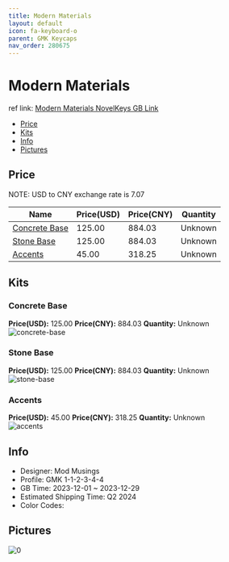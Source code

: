 ```yaml
---
title: Modern Materials 
layout: default
icon: fa-keyboard-o
parent: GMK Keycaps
nav_order: 280675
---
```


# Modern Materials 

ref link: [Modern Materials NovelKeys GB Link]()

* [Price](#price)
* [Kits](#kits)
* [Info](#info)
* [Pictures](#pictures)

## Price

NOTE: USD to CNY exchange rate is 7.07

| Name          | Price(USD)   |  Price(CNY) | Quantity |
| ------------- | ------------ |  ---------- | -------- |
|[Concrete Base](#concrete-base)|125.00|884.03|Unknown|
|[Stone Base](#stone-base)|125.00|884.03|Unknown|
|[Accents](#accents)|45.00|318.25|Unknown|


## Kits
### Concrete Base  
**Price(USD):** 125.00	**Price(CNY):** 884.03	**Quantity:** Unknown  
<img src="{{ 'assets/images/gmk-keycaps/Modern-Materials/kits_pics/concrete-base.png' | relative_url }}" alt="concrete-base" class="image featured">

### Stone Base  
**Price(USD):** 125.00	**Price(CNY):** 884.03	**Quantity:** Unknown  
<img src="{{ 'assets/images/gmk-keycaps/Modern-Materials/kits_pics/stone-base.png' | relative_url }}" alt="stone-base" class="image featured">

### Accents  
**Price(USD):** 45.00	**Price(CNY):** 318.25	**Quantity:** Unknown  
<img src="{{ 'assets/images/gmk-keycaps/Modern-Materials/kits_pics/accents.png' | relative_url }}" alt="accents" class="image featured">

## Info
* Designer: Mod Musings  
* Profile: GMK 1-1-2-3-4-4  
* GB Time: 2023-12-01 ~ 2023-12-29  
* Estimated Shipping Time: Q2 2024  
* Color Codes:  


## Pictures  
<img src="{{ 'assets/images/gmk-keycaps/Modern-Materials/rendering_pics/0.png' | relative_url }}" alt="0" class="image featured">
